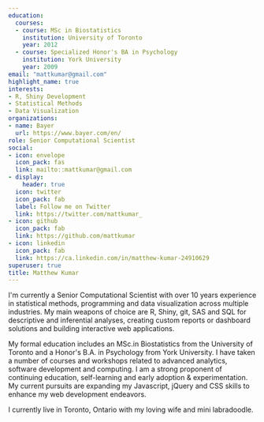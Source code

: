 ```yaml
---
education:
  courses:
  - course: MSc in Biostatistics
    institution: University of Toronto
    year: 2012
  - course: Specialized Honor's BA in Psychology
    institution: York University
    year: 2009
email: "mattkumar@gmail.com"
highlight_name: true
interests:
- R, Shiny Development
- Statistical Methods
- Data Visualization
organizations:
- name: Bayer
  url: https://www.bayer.com/en/
role: Senior Computational Scientist
social:
- icon: envelope
  icon_pack: fas
  link: mailto::mattkumar@gmail.com
- display:
    header: true
  icon: twitter
  icon_pack: fab
  label: Follow me on Twitter
  link: https://twitter.com/mattkumar_
- icon: github
  icon_pack: fab
  link: https://github.com/mattkumar
- icon: linkedin
  icon_pack: fab
  link: https://ca.linkedin.com/in/matthew-kumar-24910629
superuser: true
title: Matthew Kumar
---
```


I'm currently a Senior Computational Scientist with over 10 years experience in statistical methods, programming and data visualization across multiple industries. My main weapons of choice are R, Shiny, git, SAS and SQL for descriptive and inferential analyses, creating custom reports or dashboard solutions and building interactive web applications.

My formal education includes an MSc.in Biostatistics from the University of Toronto and a Honor's B.A. in Psychology from York University. I have taken a number of courses and workshops related to advanced analytics, software development and computing. I am a strong proponent of continuing education, self-learning and early adoption & experimentation. My current pursuits are expanding my Javascript, jQuery and CSS skills to enhance my web development endeavors.

I currently live in Toronto, Ontario with my loving wife and mini labradoodle.

